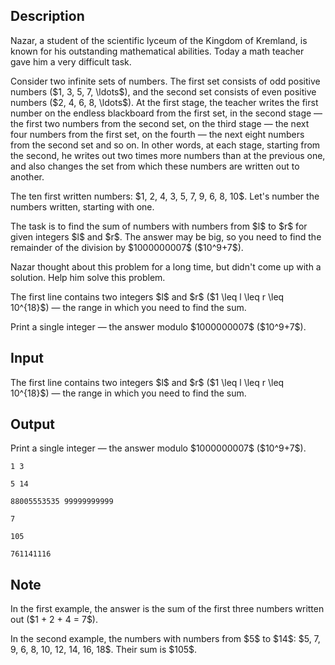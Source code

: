 ## Description

<div><p>Nazar, a student of the scientific lyceum of the Kingdom of Kremland, is known for his outstanding mathematical abilities. Today a math teacher gave him a <span class="tex-font-style-tt">very difficult task</span>.</p><p>Consider two infinite sets of numbers. The first set consists of odd positive numbers ($1, 3, 5, 7, \ldots$), and the second set consists of even positive numbers ($2, 4, 6, 8, \ldots$). At the first stage, the teacher writes the first number on the endless blackboard from the first set, in the second stage&nbsp;— the first two numbers from the second set, on the third stage&nbsp;— the next four numbers from the first set, on the fourth&nbsp;— the next eight numbers from the second set and so on. In other words, at each stage, starting from the second, he writes out <span class="tex-font-style-bf">two times more</span> numbers than at the previous one, and also <span class="tex-font-style-bf">changes the set</span> from which these numbers are written out <span class="tex-font-style-bf">to another</span>. </p><p>The ten first written numbers: $1, 2, 4, 3, 5, 7, 9, 6, 8, 10$. Let's number the numbers written, starting <span class="tex-font-style-bf">with one</span>.</p><p>The task is to find the sum of numbers with numbers from $l$ to $r$ for given integers $l$ and $r$. The answer may be big, so you need to find the remainder of the division by $1000000007$ ($10^9+7$).</p><p>Nazar thought about this problem for a long time, but didn't come up with a solution. Help him solve this problem.</p></div><div class="input-specification"><p>The first line contains two integers $l$ and $r$ ($1 \leq l \leq r \leq 10^{18}$)&nbsp;— the range in which you need to find the sum.</p></div><div class="output-specification"><p>Print a single integer&nbsp;— the answer modulo $1000000007$ ($10^9+7$).</p></div>

## Input

<p>The first line contains two integers $l$ and $r$ ($1 \leq l \leq r \leq 10^{18}$)&nbsp;— the range in which you need to find the sum.</p>

## Output

<p>Print a single integer&nbsp;— the answer modulo $1000000007$ ($10^9+7$).</p>





```input1
1 3
```




```input2
5 14
```




```input3
88005553535 99999999999
```




```output1
7
```




```output2
105
```




```output3
761141116
```



## Note

<p>In the first example, the answer is the sum of the first three numbers written out ($1 + 2 + 4 = 7$).</p><p>In the second example, the numbers with numbers from $5$ to $14$: $5, 7, 9, 6, 8, 10, 12, 14, 16, 18$. Their sum is $105$.</p>
